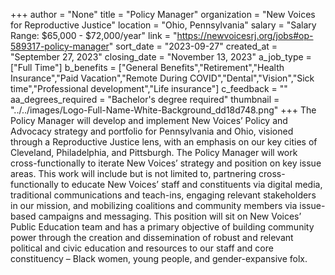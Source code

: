 +++
author = "None"
title = "Policy Manager"
organization = "New Voices for Reproductive Justice"
location = "Ohio, Pennsylvania"
salary = "Salary Range: $65,000 - $72,000/year"
link = "https://newvoicesrj.org/jobs#op-589317-policy-manager"
sort_date = "2023-09-27"
created_at = "September 27, 2023"
closing_date = "November 13, 2023"
a_job_type = ["Full Time"]
b_benefits = ["General Benefits","Retirement","Health Insurance","Paid Vacation","Remote During COVID","Dental","Vision","Sick time","Professional development","Life insurance"]
c_feedback = ""
aa_degrees_required = "Bachelor's degree required"
thumbnail = "../../images/Logo-Full-Name-White-Background_dd18d748.png"
+++
The Policy Manager will develop and implement New Voices’ Policy and Advocacy strategy and portfolio for Pennsylvania and Ohio, visioned through a Reproductive Justice lens, with an emphasis on our key cities of Cleveland, Philadelphia, and Pittsburgh. The Policy Manager will work cross-functionally to iterate New Voices’ strategy and position on key issue areas. This work will include but is not limited to, partnering cross-functionally to educate New Voices’ staff and constituents via digital media, traditional communications and teach-ins, engaging relevant stakeholders in our mission, and mobilizing coalitions and community members via issue-based campaigns and messaging. This position will sit on New Voices’ Public Education team and has a primary objective of building community power through the creation and dissemination of robust and relevant political and civic education and resources to our staff and core constituency – Black women, young people, and gender-expansive folx.